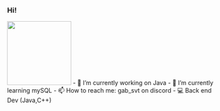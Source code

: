 ### Hi!
<img height="150em" src="https://github-readme-stats.vercel.app/api/top-langs/?username=gabsilvs&layout=compact&langs_count=7&theme=dark"/>
- 🔭 I’m currently working on Java
- 🌱 I’m currently learning mySQL
- 📫 How to reach me: gab_svt on discord
- 💻 Back end Dev (Java,C++)
<!--
gabsilvs/gabsilvs** is a ✨ _special_ ✨ repository because its `README.md` (this file) appears on your GitHub profile.

Here are some ideas to get you started:

- 🔭 I’m currently working on ...
- 🌱 I’m currently learning ...
- 👯 I’m looking to collaborate on ...
- 🤔 I’m looking for help with ...
- 💬 Ask me about ...
- 📫 How to reach me: ...
- 😄 Pronouns: ...
- ⚡ Fun fact: ...
-->

